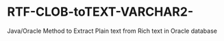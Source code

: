 # RTF-CLOB-toTEXT-VARCHAR2-
Java/Oracle Method to Extract Plain text from Rich text in Oracle database
